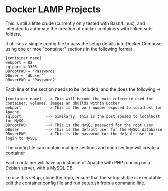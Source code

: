 # Docker LAMP Projects
This is still a little crude (currently only tested with Bash/Linux), and intended to automate the creation of docker containers with linked sub-folders.

It utilises a simple config file to pass the setup details into Docker Compose, using one or moe "container" sections in the following format
```
[container name]
webport = 82
sqlport = 3308
DBrootPWD = 'Password1'
DBuser = 'dbuser'
DBuserPWD = 'Password2'
```
Each line of the section needs to be included, and the does the following ->
```
[container name]  --> This will become the main reference used for container, volumes, images an dbuilds within Docker
webport           --> This is the port number exposed to localhost for Apache
sqlport           --> Similarly, this is the post eposed to localhost for MySQL
DBrootPWD         --> This is the MySQL password for the root user
DBuser            --> This is the default user for the MySQL databasse
DBuserPWD         --> This is the passwrod for the default user to login to MySQL
```

The config file can contain multiple sections and each section will create a container

Each container will have an instance of Apache with PHP running on a Debian server, with a MySQL DB

To use this setup, clone the repo, ensure that the setup.sh file is executable, edit the container.config file and run setup.sh from a command line.
